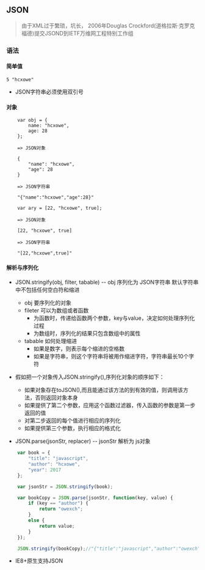 ## JSON

> 由于XML过于繁琐，坑长， 2006年Douglas Crockford(道格拉斯·克罗克福德)提交JSOND到IETF万维网工程特别工作组

### 语法

#### 简单值

`5 "hcxowe"`
- JSON字符串必须使用双引号

#### 对象

```JS
    var obj = {
        name: "hcxowe",
        age: 28
    };

    => JSON对象

    {
        "name": "hcxowe",
        "age": 28
    }

    => JSON字符串

    "{"name":"hcxowe","age":28}"

    var ary = [22, "hcxowe", true];

    => JSON对象

    [22, "hcxowe", true]

    => JSON字符串

    "[22,"hcxowe",true]"
```

#### 解析与序列化

- JSON.stringify(obj, filter, tabable) -- obj 序列化为 JSON字符串 默认字符串中不包括任何空白符和缩进
    - obj 要序列化的对象
    - fileter 可以为数组或者函数
        - 为函数时，传递给函数两个参数，key与value，决定如何处理序列化过程
        - 为数组时，序列化的结果只包含数组中的属性
    - tabable 如何处理缩进
        - 如果是数字，则表示每个缩进的空格数
        - 如果是字符串，则这个字符串将被用作缩进字符，字符串最长10个字符

- 假如把一个对象传入JSON.stringify(),序列化对象的顺序如下：
    - 如果对象存在toJSON(),而且能通过该方法的到有效的值，则调用该方法，否则返回对象本身
    - 如果提供了第二个参数，应用这个函数过滤器，传入函数的参数是第一步返回的值
    - 对第二步返回的每个值进行相应的序列化
    - 如果提供第三个参数，执行相应的格式化

- JSON.parse(jsonStr, replacer) -- jsonStr 解析为 js对象
```js
    var book = {
        "title": "javascript",
        "author": "hcxowe",
        "year": 2017
    };

    var jsonStr = JSON.stringify(book);

    var bookCopy = JSON.parse(jsonStr, function(key, value) {
        if (key == "author") {
            return "owexch";
        }
        else {
            return value;
        }
    });

    JSON.stringify(bookCopy);//"{"title":"javascript","author":"owexch","year":2017}"
```

- IE8+原生支持JSON




